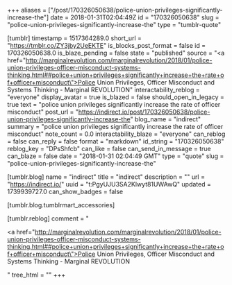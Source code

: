 +++
aliases = ["/post/170326050638/police-union-privileges-significantly-increase-the"]
date = 2018-01-31T02:04:49Z
id = "170326050638"
slug = "police-union-privileges-significantly-increase-the"
type = "tumblr-quote"

[tumblr]
timestamp = 1517364289.0
short_url = "https://tmblr.co/ZY3jby2UeEKTE"
is_blocks_post_format = false
id = 170326050638.0
is_blaze_pending = false
state = "published"
source = "<a href=\"http://marginalrevolution.com/marginalrevolution/2018/01/police-union-privileges-officer-misconduct-systems-thinking.html##police+union+privileges+significantly+increase+the+rate+of+officer+misconduct\">Police Union Privileges, Officer Misconduct and Systems Thinking - Marginal REVOLUTION</a>"
interactability_reblog = "everyone"
display_avatar = true
is_blazed = false
should_open_in_legacy = true
text = "police union privileges significantly increase the rate of officer misconduct"
post_url = "https://indirect.io/post/170326050638/police-union-privileges-significantly-increase-the"
blog_name = "indirect"
summary = "police union privileges significantly increase the rate of officer misconduct"
note_count = 0.0
interactability_blaze = "everyone"
can_reblog = false
can_reply = false
format = "markdown"
id_string = "170326050638"
reblog_key = "DPsShfcb"
can_like = false
can_send_in_message = true
can_blaze = false
date = "2018-01-31 02:04:49 GMT"
type = "quote"
slug = "police-union-privileges-significantly-increase-the"

[tumblr.blog]
name = "indirect"
title = "indirect"
description = ""
url = "https://indirect.io/"
uuid = "t:PgyUJU3SA2Klwyt81UWAwQ"
updated = 1739939727.0
can_show_badges = false

[tumblr.blog.tumblrmart_accessories]

[tumblr.reblog]
comment = "<p><a href=\"http://marginalrevolution.com/marginalrevolution/2018/01/police-union-privileges-officer-misconduct-systems-thinking.html##police+union+privileges+significantly+increase+the+rate+of+officer+misconduct\">Police Union Privileges, Officer Misconduct and Systems Thinking - Marginal REVOLUTION</a></p>"
tree_html = ""
+++
